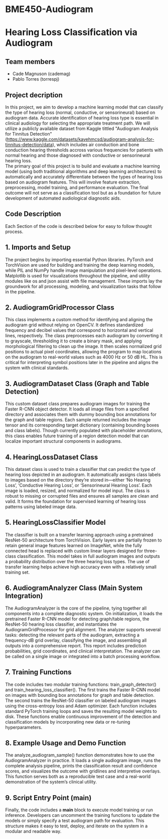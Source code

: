 # BME450-Audiogram
# Hearing Loss Classification via Audiogram

## Team members
- Cade Magnuson (cademag) <br/>
- Pablo Torres (torrespj)
## Project decription
In this project, we aim to develop a machine learning model that can classify the type of hearing loss (normal, conductive, or sensorineural) based on audiogram data. Accurate identification of hearing loss type is essential in clinical audiology for selecting the appropriate treatment path. We will utilize a publicly available dataset from Kaggle tittled "Audiogram Analysis for Tinnitus Detection" (https://www.kaggle.com/datasets/kavehmcsd/audiogram-analysis-for-tinnitus-detection/data), which includes air conduction and bone conduction hearing thresholds accross various frequencies for patients with normal hearing and those diagnosed with conductive or sensorineural hearing loss.  
The primary goal of this project is to build and evaluate a machine learning model (using both traditional algorithms and deep learning architectures) to automatically and accurately differentiate between the types of hearing loss based on audiogram features. This will involve feature extraction, preprocessing, model training, and performance evaluation. The final outcome will not serve as a classification tool but as a foundation for future development of automated audiological diagnostic aids. 

## Code Description
Each Section of the code is described below for easy to follow thought process.

## 1. Imports and Setup
The project begins by importing essential Python libraries. PyTorch and TorchVision are used for building and training the deep learning models, while PIL and NumPy handle image manipulation and pixel-level operations. Matplotlib is used for visualizations throughout the pipeline, and utility modules like os and json assist with file management. These imports lay the groundwork for all processing, modeling, and visualization tasks that follow in the pipeline.
## 2. AudiogramGridProcessor Class
This class implements a custom method for identifying and aligning the audiogram grid without relying on OpenCV. It defines standardized frequency and decibel values that correspond to horizontal and vertical lines, respectively. The class preprocesses each audiogram by converting it to grayscale, thresholding it to create a binary mask, and applying morphological filtering to clean up the image. It then scales normalized grid positions to actual pixel coordinates, allowing the program to map locations on the audiogram to real-world values such as 4000 Hz or 50 dB HL. This is critical for interpreting symbol positions later in the pipeline and aligns the system with clinical standards.
## 3. AudiogramDataset Class (Graph and Table Detection)
This custom dataset class prepares audiogram images for training the Faster R-CNN object detector. It loads all image files from a specified directory and associates them with dummy bounding box annotations for the graph and table regions. Each sample returned includes the image tensor and its corresponding target dictionary (containing bounding boxes and class labels). Though currently populated with placeholder annotations, this class enables future training of a region detection model that can localize important structural components in audiograms.
## 4. HearingLossDataset Class
This dataset class is used to train a classifier that can predict the type of hearing loss depicted in an audiogram. It automatically assigns class labels to images based on the directory they’re stored in—either ‘No Hearing Loss’, ‘Conductive Hearing Loss’, or ‘Sensorineural Hearing Loss’. Each image is loaded, resized, and normalized for model input. The class is robust to missing or corrupted files and ensures all samples are clean and valid. It forms the foundation for supervised learning of hearing loss patterns using labeled image data.
## 5. HearingLossClassifier Model
The classifier is built on a transfer learning approach using a pretrained ResNet-50 architecture from TorchVision. Early layers are partially frozen to retain general image features learned on ImageNet, while the fully connected head is replaced with custom linear layers designed for three-class classification. This model takes in full audiogram images and outputs a probability distribution over the three hearing loss types. The use of transfer learning helps achieve high accuracy even with a relatively small training set.
## 6. AudiogramAnalyzer Class (Main System Integration)
The AudiogramAnalyzer is the core of the pipeline, tying together all components into a complete diagnostic system. On initialization, it loads the pretrained Faster R-CNN model for detecting graph/table regions, the ResNet-50 hearing loss classifier, and instantiates the AudiogramGridProcessor for grid alignment. The analyzer supports several tasks: detecting the relevant parts of the audiogram, extracting a frequency-dB grid overlay, classifying the image, and assembling all outputs into a comprehensive report. This report includes prediction probabilities, grid coordinates, and clinical interpretation. The analyzer can be called on a single image or integrated into a batch processing workflow.
## 7. Training Functions 
The code includes two modular training functions: train_graph_detector() and train_hearing_loss_classifier(). The first trains the Faster R-CNN model on images with bounding box annotations for graph and table detection. The second trains the ResNet-50 classifier on labeled audiogram images using the cross-entropy loss and Adam optimizer. Each function includes standard PyTorch training loops and saves the resulting model weights to disk. These functions enable continuous improvement of the detection and classification models by incorporating new data or re-tuning hyperparameters.
## 8. Example Usage and Demo Function
The analyze_audiogram_sample() function demonstrates how to use the AudiogramAnalyzer in practice. It loads a single audiogram image, runs the complete analysis pipeline, prints the classification result and confidence scores, and visualizes the outcome with gridlines and interpretive overlays. This function serves both as a reproducible test case and a real-world demonstration of the system’s clinical utility.
## 9. Script Entry Point (__main__)
Finally, the code includes a __main__ block to execute model training or run inference. Developers can uncomment the training functions to update the models or simply specify a test audiogram path for evaluation. This structure makes it easy to test, deploy, and iterate on the system in a modular and readable way.
